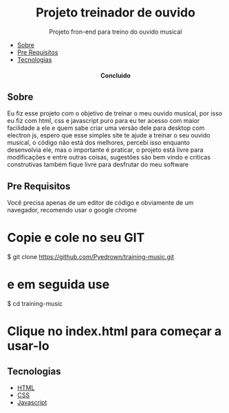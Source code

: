 <h1 align="center">Projeto treinador de ouvido</h1>

<p align="center">Projeto fron-end para treino do ouvido musical</p>

* [Sobre](#Sobre)
* [Pre Requisitos](#Pre-requisitos)
* [Tecnologias](#tecnologias)

<h4 align="center">
  Concluido
</h4>

## Sobre
Eu fiz esse projeto com o objetivo de treinar o meu ouvido musical, por isso eu fiz com html, css e javascript puro para eu ter acesso com maior facilidade a ele e 
quem sabe criar uma versão dele para desktop com electron js, espero que esse simples site te ajude a treinar o seu ouvido musical, o código não está dos melhores, percebi
isso enquanto desenvolvia ele, mas o importante é praticar, o projeto está livre para modificações e entre outras coisas, sugestões são bem vindo e criticas construtivas também
fique livre para desfrutar do meu software

## Pre Requisitos
Você precisa apenas de um editor de código e obviamente de um navegador, recomendo usar o google chrome

# Copie e cole no seu GIT
$ git clone https://github.com/Pyedrown/training-music.git

# e em seguida use
$ cd training-music

# Clique no index.html para começar a usar-lo

## Tecnologias

- [HTML](https://developer.mozilla.org/pt-BR/docs/Web/HTML)
- [CSS](https://developer.mozilla.org/pt-BR/docs/Web/CSS)
- [Javascript](https://developer.mozilla.org/pt-BR/docs/Web/JavaScript)

